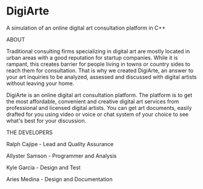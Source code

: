 # DigiArte
A simulation of an online digital art consultation platform in C++

ABOUT

Traditional consulting firms specializing in digital art are mostly located in urban areas with a good reputation for startup companies.
While it is rampant, this creates barrier for people living in towns or country sides to reach them for consultation. That is why we
created DigiArte, an answer to your art inquiries to be analyzed, assessed and discussed with digital artists without leaving your home.


DigiArte is an online digital art consultation platform. The platform is to get the most affordable, convenient and creative digital art services
from professional and licensed digital artists. You can get art documents, easily drafted  for you using video or voice or chat system of your choice
to see what's best for your discussion.

THE DEVELOPERS

Ralph Cajipe    - Lead and Quality Assurance

Allyster Samson - Programmer and Analysis

Kyle Garcia     - Design and Test

Aries Medina    - Design and Documentation
